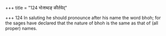 +++
title = "124 भोःशब्दङ् कीर्तयेद्"

+++
124	In saluting he should pronounce after his name the word bhoh; for the sages have declared that the nature of bhoh is the same as that of (all proper) names.